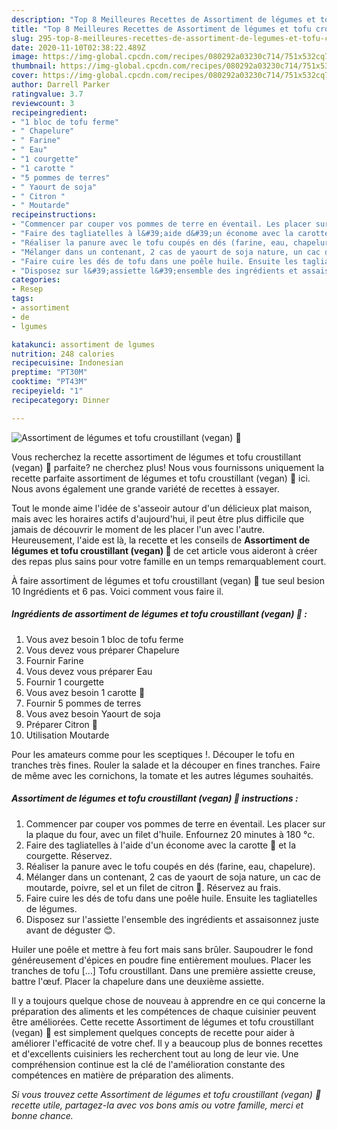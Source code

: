 ```yaml
---
description: "Top 8 Meilleures Recettes de Assortiment de légumes et tofu croustillant (vegan) 🌱"
title: "Top 8 Meilleures Recettes de Assortiment de légumes et tofu croustillant (vegan) 🌱"
slug: 295-top-8-meilleures-recettes-de-assortiment-de-legumes-et-tofu-croustillant-vegan
date: 2020-11-10T02:38:22.489Z
image: https://img-global.cpcdn.com/recipes/080292a03230c714/751x532cq70/assortiment-de-legumes-et-tofu-croustillant-vegan-🌱-photo-principale-de-la-recette.jpg
thumbnail: https://img-global.cpcdn.com/recipes/080292a03230c714/751x532cq70/assortiment-de-legumes-et-tofu-croustillant-vegan-🌱-photo-principale-de-la-recette.jpg
cover: https://img-global.cpcdn.com/recipes/080292a03230c714/751x532cq70/assortiment-de-legumes-et-tofu-croustillant-vegan-🌱-photo-principale-de-la-recette.jpg
author: Darrell Parker
ratingvalue: 3.7
reviewcount: 3
recipeingredient:
- "1 bloc de tofu ferme"
- " Chapelure"
- " Farine"
- " Eau"
- "1 courgette"
- "1 carotte "
- "5 pommes de terres"
- " Yaourt de soja"
- " Citron "
- " Moutarde"
recipeinstructions:
- "Commencer par couper vos pommes de terre en éventail. Les placer sur la plaque du four, avec un filet d&#39;huile. Enfournez 20 minutes à 180 °c."
- "Faire des tagliatelles à l&#39;aide d&#39;un économe avec la carotte 🥕 et la courgette. Réservez."
- "Réaliser la panure avec le tofu coupés en dés (farine, eau, chapelure)."
- "Mélanger dans un contenant, 2 cas de yaourt de soja nature, un cac de moutarde, poivre, sel et un filet de citron 🍋. Réservez au frais."
- "Faire cuire les dés de tofu dans une poêle huile. Ensuite les tagliatelles de légumes."
- "Disposez sur l&#39;assiette l&#39;ensemble des ingrédients et assaisonnez juste avant de déguster 😊."
categories:
- Resep
tags:
- assortiment
- de
- lgumes

katakunci: assortiment de lgumes 
nutrition: 248 calories
recipecuisine: Indonesian
preptime: "PT30M"
cooktime: "PT43M"
recipeyield: "1"
recipecategory: Dinner

---
```



![Assortiment de légumes et tofu croustillant (vegan) 🌱](https://img-global.cpcdn.com/recipes/080292a03230c714/751x532cq70/assortiment-de-legumes-et-tofu-croustillant-vegan-🌱-photo-principale-de-la-recette.jpg)

Vous recherchez la recette assortiment de légumes et tofu croustillant (vegan) 🌱 parfaite? ne cherchez plus! Nous vous fournissons uniquement la recette parfaite assortiment de légumes et tofu croustillant (vegan) 🌱 ici. Nous avons également une grande variété de recettes à essayer.

Tout le monde aime l'idée de s'asseoir autour d'un délicieux plat maison, mais avec les horaires actifs d'aujourd'hui, il peut être plus difficile que jamais de découvrir le moment de les placer l'un avec l'autre. Heureusement, l'aide est là, la recette et les conseils de <strong> Assortiment de légumes et tofu croustillant (vegan) 🌱 </strong> de cet article vous aideront à créer des repas plus sains pour votre famille en un temps remarquablement court.

<!--inarticleads1-->

À faire assortiment de légumes et tofu croustillant (vegan) 🌱 tue seul besion 10 Ingrédients et 6 pas. Voici comment vous faire il.

##### Ingrédients de assortiment de légumes et tofu croustillant (vegan) 🌱 :

1. Vous avez besoin 1 bloc de tofu ferme
1. Vous devez vous préparer  Chapelure
1. Fournir  Farine
1. Vous devez vous préparer  Eau
1. Fournir 1 courgette
1. Vous avez besoin 1 carotte 🥕
1. Fournir 5 pommes de terres
1. Vous avez besoin  Yaourt de soja
1. Préparer  Citron 🍋
1. Utilisation  Moutarde


Pour les amateurs comme pour les sceptiques !. Découper le tofu en tranches très fines. Rouler la salade et la découper en fines tranches. Faire de même avec les cornichons, la tomate et les autres légumes souhaités. 

<!--inarticleads2-->

##### Assortiment de légumes et tofu croustillant (vegan) 🌱 instructions :

1. Commencer par couper vos pommes de terre en éventail. Les placer sur la plaque du four, avec un filet d&#39;huile. Enfournez 20 minutes à 180 °c.
1. Faire des tagliatelles à l&#39;aide d&#39;un économe avec la carotte 🥕 et la courgette. Réservez.
1. Réaliser la panure avec le tofu coupés en dés (farine, eau, chapelure).
1. Mélanger dans un contenant, 2 cas de yaourt de soja nature, un cac de moutarde, poivre, sel et un filet de citron 🍋. Réservez au frais.
1. Faire cuire les dés de tofu dans une poêle huile. Ensuite les tagliatelles de légumes.
1. Disposez sur l&#39;assiette l&#39;ensemble des ingrédients et assaisonnez juste avant de déguster 😊.


Huiler une poêle et mettre à feu fort mais sans brûler. Saupoudrer le fond généreusement d&#39;épices en poudre fine entièrement moulues. Placer les tranches de tofu […] Tofu croustillant. Dans une première assiette creuse, battre l&#39;œuf. Placer la chapelure dans une deuxième assiette. 

<!--inarticleads1-->

<p>
Il y a toujours quelque chose de nouveau à apprendre en ce qui concerne la préparation des aliments et les compétences de chaque cuisinier peuvent être améliorées. Cette recette Assortiment de légumes et tofu croustillant (vegan) 🌱 est simplement quelques concepts de recette pour aider à améliorer l'efficacité de votre chef. Il y a beaucoup plus de bonnes recettes et d'excellents cuisiniers les recherchent tout au long de leur vie. Une compréhension continue est la clé de l'amélioration constante des compétences en matière de préparation des aliments.
</p>

<p>
<i>Si vous trouvez cette Assortiment de légumes et tofu croustillant (vegan) 🌱 recette utile, partagez-la avec vos bons amis ou votre famille, merci et bonne chance.</i>
</p>
